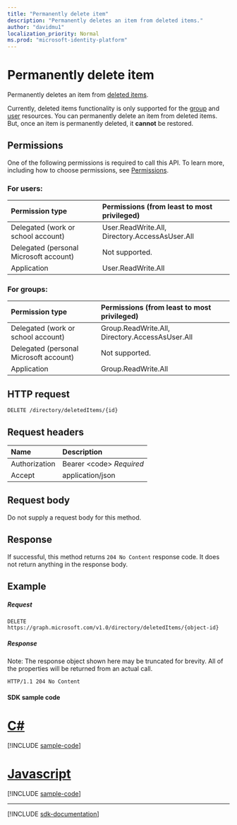 ```yaml
---
title: "Permanently delete item"
description: "Permanently deletes an item from deleted items."
author: "davidmu1"
localization_priority: Normal
ms.prod: "microsoft-identity-platform"
---
```


# Permanently delete item

Permanently deletes an item from [deleted items](../resources/directory.md).

Currently, deleted items functionality is only supported for the [group](../resources/group.md) and [user](../resources/user.md) resources. You can permanently delete an item from deleted items. But, once an item is permanently deleted, it **cannot** be restored.

## Permissions
One of the following permissions is required to call this API. To learn more, including how to choose permissions, see [Permissions](/graph/permissions-reference).

### For users:

|Permission type      | Permissions (from least to most privileged)              |
|:--------------------|:---------------------------------------------------------|
|Delegated (work or school account) | User.ReadWrite.All, Directory.AccessAsUser.All |
|Delegated (personal Microsoft account) | Not supported. |
|Application | User.ReadWrite.All |

### For groups:

|Permission type      | Permissions (from least to most privileged)              |
|:--------------------|:---------------------------------------------------------|
|Delegated (work or school account) | Group.ReadWrite.All, Directory.AccessAsUser.All |
|Delegated (personal Microsoft account) | Not supported.    |
|Application | Group.ReadWrite.All |

## HTTP request
<!-- { "blockType": "ignored" } -->
```http
DELETE /directory/deletedItems/{id}
```
## Request headers
| Name       | Description|
|:---------------|:----------|
| Authorization  | Bearer &lt;code&gt; *Required*|
| Accept  | application/json |

## Request body
Do not supply a request body for this method.

## Response

If successful, this method returns `204 No Content` response code. It does not return anything in the response body.

## Example
##### Request

<!-- {
  "blockType": "request",
  "name": "delete_directory"
}-->
```http
DELETE https://graph.microsoft.com/v1.0/directory/deletedItems/{object-id}
```
##### Response
Note: The response object shown here may be truncated for brevity. All of the properties will be returned from an actual call.
<!-- {
  "blockType": "response",
  "truncated": true
} -->
```http
HTTP/1.1 204 No Content
```
#### SDK sample code
# [C#](#tab/cs)
[!INCLUDE [sample-code](../includes/delete_directory-Cs-snippets.md)]

# [Javascript](#tab/javascript)
[!INCLUDE [sample-code](../includes/delete_directory-Javascript-snippets.md)]

---

[!INCLUDE [sdk-documentation](../includes/snippets_sdk_documentation_link.md)]

<!-- uuid: 8fcb5dbc-d5aa-4681-8e31-b001d5168d79
2015-10-25 14:57:30 UTC -->
<!-- {
  "type": "#page.annotation",
  "description": "Delete directory",
  "keywords": "",
  "section": "documentation",
  "tocPath": "",
  "suppressions": [
    "Error: /api-reference/v1.0/api/directory-deleteditems-delete.md:\r\n      BookmarkMissing: '[#tab/cs](C#)'. Did you mean: #c (score: 5)",
    "Error: /api-reference/v1.0/api/directory-deleteditems-delete.md:\r\n      BookmarkMissing: '[#tab/javascript](Javascript)'. Did you mean: #javascript (score: 4)"
  ]
}-->
